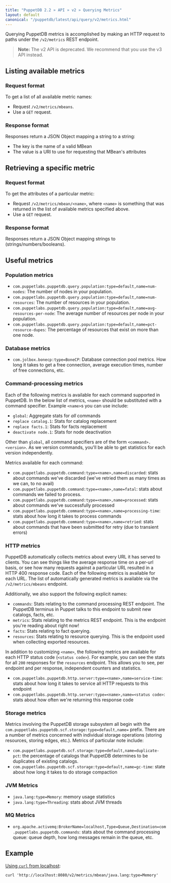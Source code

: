 ```yaml
---
title: "PuppetDB 2.2 » API » v2 » Querying Metrics"
layout: default
canonical: "/puppetdb/latest/api/query/v2/metrics.html"
---
```


[curl]: ../curl.html#using-curl-from-localhost-non-sslhttp

Querying PuppetDB metrics is accomplished by making an HTTP request
to paths under the `/v2/metrics` REST endpoint.

> **Note:** The v2 API is deprecated. We recommend that you use the v3 API instead.

## Listing available metrics

### Request format

To get a list of all available metric names:

* Request `/v2/metrics/mbeans`.
* Use a `GET` request.

### Response format

Responses return a JSON Object mapping a string to a string:

* The key is the name of a valid MBean
* The value is a URI to use for requesting that MBean's attributes

## Retrieving a specific metric

### Request format

To get the attributes of a particular metric:

* Request `/v2/metrics/mbean/<name>`, where `<name>` is something that was
  returned in the list of available metrics specified above.
* Use a `GET` request.

### Response format

Responses return a JSON Object mapping strings to (strings/numbers/booleans).

## Useful metrics

### Population metrics

* `com.puppetlabs.puppetdb.query.population:type=default,name=num-nodes`:
  The number of nodes in your population.
* `com.puppetlabs.puppetdb.query.population:type=default,name=num-resources`:
  The number of resources in your population.
* `com.puppetlabs.puppetdb.query.population:type=default,name=avg-resources-per-node`:
  The average number of resources per node in your population.
* `com.puppetlabs.puppetdb.query.population:type=default,name=pct-resource-dupes`:
  The percentage of resources that exist on more than one node.

### Database metrics

* `com.jolbox.bonecp:type=BoneCP`: Database connection pool
  metrics. How long it takes to get a free connection, average
  execution times, number of free connections, etc.

### Command-processing metrics

Each of the following metrics is available for each command supported
in PuppetDB. In the below list of metrics, `<name>` should be
substituted with a command specifier. Example `<name>`s you can use
include:

* `global`: Aggregate stats for _all_ commands
* `replace catalog.1`: Stats for catalog replacement
* `replace facts.1`: Stats for facts replacement
* `deactivate node.1`: Stats for node deactivation

Other than `global`, all command specifiers are of the form
`<command>.<version>`. As we version commands, you'll be able to get
statistics for each version independently.

Metrics available for each command:

* `com.puppetlabs.puppetdb.command:type=<name>,name=discarded`: stats
  about commands we've discarded (we've retried them as many times as
  we can, to no avail)
* `com.puppetlabs.puppetdb.command:type=<name>,name=fatal`: stats about
  commands we failed to process.
* `com.puppetlabs.puppetdb.command:type=<name>,name=processed`: stats
  about commands we've successfully processed
* `com.puppetlabs.puppetdb.command:type=<name>,name=processing-time`:
  stats about how long it takes to process commands
* `com.puppetlabs.puppetdb.command:type=<name>,name=retried`: stats about
  commands that have been submitted for retry (due to transient
  errors)

### HTTP metrics

PuppetDB automatically collects metrics about every URL it has served
to clients. You can see things like the average response time on a
per-url basis, or see how many requests against a particular URL
resulted in a HTTP 400 response code. Each of the following metrics is
available for each URL. The list of automatically generated metrics is
available via the `/v2/metrics/mbeans` endpoint.

Additionally, we also support the following explicit names:

* `commands`: Stats relating to the command processing REST
  endpoint. The PuppetDB terminus in Puppet talks to this endpoint to
  submit new catalogs, facts, etc.
* `metrics`: Stats relating to the metrics REST endpoint. This is the
  endpoint you're reading about right now!
* `facts`: Stats relating to fact querying.
* `resources`: Stats relating to resource querying. This is the
  endpoint used when collecting exported resources.

In addition to customizing `<name>`, the following metrics are
available for each HTTP status code (`<status code>`). For example, you can
see the stats for all `200` responses for the `resources`
endpoint. This allows you to see, per endpoint and per response,
independent counters and statistics.

* `com.puppetlabs.puppetdb.http.server:type=<name>,name=service-time`:
  stats about how long it takes to service all HTTP requests to this endpoint
* `com.puppetlabs.puppetdb.http.server:type=<name>,name=<status code>`:
  stats about how often we're returning this response code

### Storage metrics

Metrics involving the PuppetDB storage subsystem all begin with the
`com.puppetlabs.puppetdb.scf.storage:type=default,name=` prefix. There are
a number of metrics concerned with individual storage operations (storing
resources, storing edges, etc.). Metrics of particular note include:

* `com.puppetlabs.puppetdb.scf.storage:type=default,name=duplicate-pct`:
  the percentage of catalogs that PuppetDB determines to be
  duplicates of existing catalogs.
* `com.puppetlabs.puppetdb.scf.storage:type=default,name=gc-time`: state
  about how long it takes to do storage compaction

### JVM Metrics

* `java.lang:type=Memory`: memory usage statistics
* `java.lang:type=Threading`: stats about JVM threads

### MQ Metrics

* `org.apache.activemq:BrokerName=localhost,Type=Queue,Destination=com.puppetlabs.puppetdb.commands`:
  stats about the command processing queue: queue depth, how long messages remain in the queue, etc.

## Example

[Using `curl` from localhost][curl]:

    curl 'http://localhost:8080/v2/metrics/mbean/java.lang:type=Memory'
